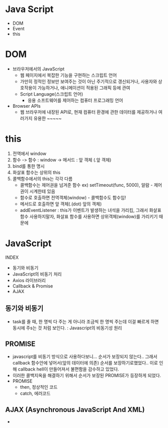 # Java Script
- DOM
- Event
- this

# DOM
- 브라우저에서의 JavaScript
  - 웹 페이지에서 복잡한 기능을 구현하는 스크립트 언어
  - 가만히 정적인 정보만 보여주는 것이 아닌 주기적으로 갱신되거나, 사용자와 상호작용이 가능하거나, 애니메이션이 적용된 그래픽 등에 관여
  - Script Language(스크립트 언어)
    - 응용 소프트웨어를 제어하는 컴퓨터 프로그래밍 언어
- Browser APIs
  - 웹 브라우저에 내장된 API로, 현재 컴퓨터 환경에 관한 데이터를 제공하거나 여러가지 유용한 ~~~~~


# this
1. 전역에서 window
2. 함수 -> 함수 : window
        -> 메서드 : 앞 객체 (.앞 객체)
3. bind를 통한 명시
4. 화살표 함수는 상위의 this
5. 콜백함수에서의 this는 각각 다름
    - 콜백함수는 제어권을 넘겨준 함수 ex) setTimeout(func, 5000), 알람 - 제어권이 시계한테 있음
    - 함수로 호출하면 전역객체(window) - 콜백함수도 함수임!
    - 메서드로 호출하면 앞 객체(.(dot) 앞의 객체)
    - addEventListener : this가 이벤트가 발생하는 녀석을 가리킴, 그래서 화살표함수 사용하지말자, 화살표 함수를 사용하면 상위객체(window)를 가리키기 때문에

# JavaScript
INDEX
- 동기와 비동기
- JavaScript의 비동기 처리
- Axios 라이브러리
- Callback & Promise
- AJAX

## 동기와 비동기
- task를 줄 때, 한 명씩 다 주는 게 아니라 조금씩 한 명씩 주는데 이걸 빠르게 하면 동시에 주s는 것 처럼 보인다. : Javascript의 비동기성 원리


## PROMISE
- javascript를 비동기 방식으로 사용하다보니... 순서가 보장되지 않는다.. 그래서 callback 함수안에 넣어서(앞의 데이터에 의존) 순서를 보장하기로했었다.. 이로 인해 callback hell이 만들어져서 불편함을 감수하고 있었다.
- 이러한 콜백지옥을 해결하기 위해서 순서가 보장된 PROMISE가 등장하게 되었다.
- PROMISE
  - then, 정상적인 코드
  - catch, 에러코드

## AJAX (Asynchronous JavaScript And XML)
- 